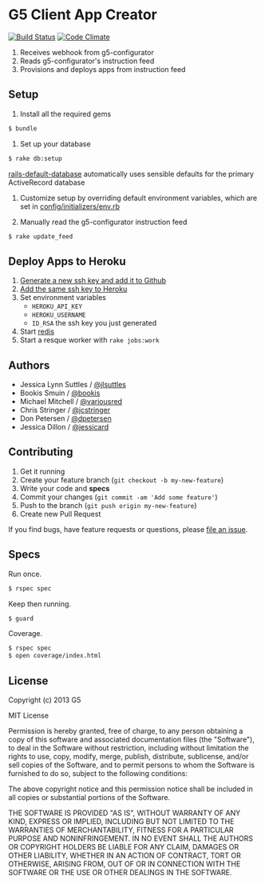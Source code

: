 # G5 Client App Creator

[![Build Status](https://travis-ci.org/G5/g5-client-app-creator.png?branch=master)](https://travis-ci.org/G5/g5-client-app-creator)
[![Code Climate](https://codeclimate.com/repos/531ea1bae30ba00f7800187c/badges/543568b0ebef2bbdeff7/gpa.png)](https://codeclimate.com/repos/531ea1bae30ba00f7800187c/feed)

1. Receives webhook from g5-configurator
1. Reads g5-configurator's instruction feed
1. Provisions and deploys apps from instruction feed


## Setup

1. Install all the required gems
```bash
$ bundle
```

1. Set up your database
```bash
$ rake db:setup
```
[rails-default-database](https://github.com/tpope/rails-default-database)
automatically uses sensible defaults for the primary ActiveRecord database

1. Customize setup by overriding default environment variables, which are set
   in [config/initializers/env.rb](config/initializers/env.rb)

1. Manually read the g5-configurator instruction feed
```bash
$ rake update_feed
```


## Deploy Apps to Heroku

1. [Generate a new ssh key and add it to Github](https://help.github.com/articles/generating-ssh-keys)
1. [Add the same ssh key to Heroku](https://devcenter.heroku.com/articles/keys)
1. Set environment variables
    - `HEROKU_API_KEY`
    - `HEROKU_USERNAME`
    - `ID_RSA` the ssh key you just generated
1. Start [redis](http://redis.io/)
1. Start a resque worker with `rake jobs:work`


## Authors

* Jessica Lynn Suttles / [@jlsuttles](https://github.com/jlsuttles)
* Bookis Smuin / [@bookis](https://github.com/bookis)
* Michael Mitchell / [@variousred](https://github.com/variousred)
* Chris Stringer / [@jcstringer](https://github.com/jcstringer)
* Don Petersen / [@dpetersen](https://github.com/dpetersen)
* Jessica Dillon / [@jessicard](https://github.com/jessicard)


## Contributing

1. Get it running
1. Create your feature branch (`git checkout -b my-new-feature`)
1. Write your code and **specs**
1. Commit your changes (`git commit -am 'Add some feature'`)
1. Push to the branch (`git push origin my-new-feature`)
1. Create new Pull Request

If you find bugs, have feature requests or questions, please
[file an issue](https://github.com/G5/g5-client-app-creator/issues).


## Specs

Run once.
```bash
$ rspec spec
```

Keep then running.
```bash
$ guard
```

Coverage.
```bash
$ rspec spec
$ open coverage/index.html
```

## License


Copyright (c) 2013 G5

MIT License

Permission is hereby granted, free of charge, to any person obtaining
a copy of this software and associated documentation files (the
"Software"), to deal in the Software without restriction, including
without limitation the rights to use, copy, modify, merge, publish,
distribute, sublicense, and/or sell copies of the Software, and to
permit persons to whom the Software is furnished to do so, subject to
the following conditions:

The above copyright notice and this permission notice shall be
included in all copies or substantial portions of the Software.

THE SOFTWARE IS PROVIDED "AS IS", WITHOUT WARRANTY OF ANY KIND,
EXPRESS OR IMPLIED, INCLUDING BUT NOT LIMITED TO THE WARRANTIES OF
MERCHANTABILITY, FITNESS FOR A PARTICULAR PURPOSE AND
NONINFRINGEMENT. IN NO EVENT SHALL THE AUTHORS OR COPYRIGHT HOLDERS BE
LIABLE FOR ANY CLAIM, DAMAGES OR OTHER LIABILITY, WHETHER IN AN ACTION
OF CONTRACT, TORT OR OTHERWISE, ARISING FROM, OUT OF OR IN CONNECTION
WITH THE SOFTWARE OR THE USE OR OTHER DEALINGS IN THE SOFTWARE.
